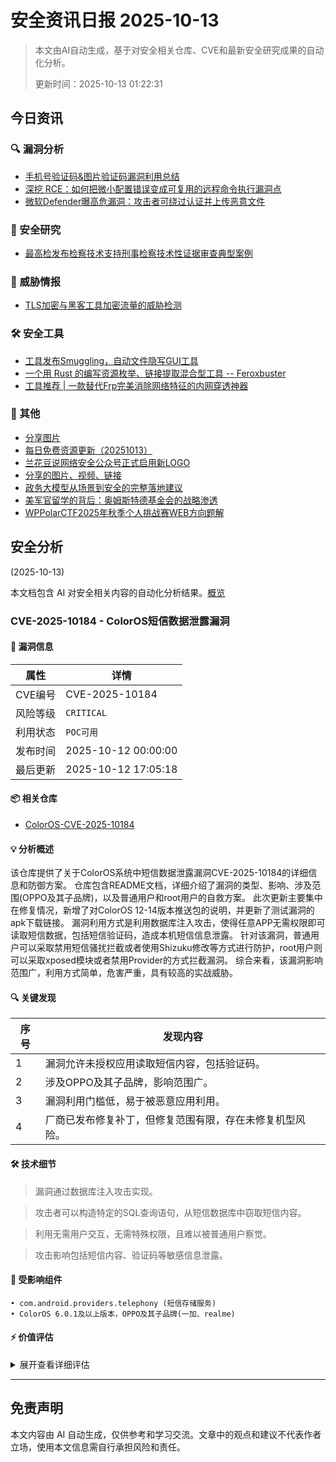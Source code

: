 
# 安全资讯日报 2025-10-13

> 本文由AI自动生成，基于对安全相关仓库、CVE和最新安全研究成果的自动化分析。
> 
> 更新时间：2025-10-13 01:22:31

<!-- more -->

## 今日资讯

### 🔍 漏洞分析

* [手机号验证码&图片验证码漏洞利用总结](https://mp.weixin.qq.com/s?__biz=MzAwNDcwMDgzMA==&mid=2651048639&idx=2&sn=3aed9647a8edefd3fea9c8c538dd21b8)
* [深挖 RCE：如何把微小配置错误变成可复用的远程命令执行漏洞点](https://mp.weixin.qq.com/s?__biz=Mzg3ODE2MjkxMQ==&mid=2247495176&idx=1&sn=125153c070fac8a5e1bc5b08520e8356)
* [微软Defender曝高危漏洞：攻击者可绕过认证并上传恶意文件](https://mp.weixin.qq.com/s?__biz=MzAxOTM1MDQ1NA==&mid=2451182974&idx=1&sn=918adb5101663bca8f727f1494d1d881)

### 🔬 安全研究

* [最高检发布检察技术支持刑事检察技术性证据审查典型案例](https://mp.weixin.qq.com/s?__biz=MzAwNDcwMDgzMA==&mid=2651048639&idx=1&sn=4d7c4b1f487a4fc594017937270605ca)

### 🎯 威胁情报

* [TLS加密与黑客工具加密流量的威胁检测](https://mp.weixin.qq.com/s?__biz=Mzg3NTUzOTg3NA==&mid=2247516502&idx=1&sn=71a1f76acba5632b8652fe648073319f)

### 🛠️ 安全工具

* [工具发布Smuggling，自动文件隐写GUI工具](https://mp.weixin.qq.com/s?__biz=Mzk5MDE1MTY3OQ==&mid=2247484328&idx=1&sn=5e6dd1c28a9749bdfd12c3645a6d1f33)
* [一个用 Rust 的编写资源枚举、链接提取混合型工具 -- Feroxbuster](https://mp.weixin.qq.com/s?__biz=Mzk0MjY1ODE5Mg==&mid=2247486945&idx=1&sn=4807a37fd2e80528d46ea92a124234a8)
* [工具推荐 | 一款替代Frp完美消除网络特征的内网穿透神器](https://mp.weixin.qq.com/s?__biz=MzkwNjczOTQwOA==&mid=2247496004&idx=1&sn=5b964f4ab1820b984e525b1728dfe6bf)

### 📌 其他

* [分享图片](https://mp.weixin.qq.com/s?__biz=MzI3Njc1MjcxMg==&mid=2247496579&idx=1&sn=94ba271907a33f012da4ec8e055d9f3f)
* [每日免费资源更新（20251013）](https://mp.weixin.qq.com/s?__biz=MzU3NzY3MzYzMw==&mid=2247500204&idx=1&sn=bebed35c0a9e4730e82d7d3421905128)
* [兰花豆说网络安全公众号正式启用新LOGO](https://mp.weixin.qq.com/s?__biz=MzI3NzM5NDA0NA==&mid=2247492110&idx=1&sn=393f05131108b8222f005458947be08b)
* [分享的图片、视频、链接](https://mp.weixin.qq.com/s?__biz=MzE5MTAzMzY5NA==&mid=2247485371&idx=2&sn=20aba192ded76ee2591074c42a3d7699)
* [政务大模型从场景到安全的完整落地建议](https://mp.weixin.qq.com/s?__biz=MzI5NTQ3NzIxMw==&mid=2247485761&idx=1&sn=20dee883c66ac56605e57d52baddf5e0)
* [美军官留学的背后：奥姆斯特德基金会的战略渗透](https://mp.weixin.qq.com/s?__biz=Mzg2MTg3NzQ5OQ==&mid=2247485818&idx=1&sn=74c92d44d4cb1eaad48896a8265d07f5)
* [WPPolarCTF2025年秋季个人挑战赛WEB方向题解](https://mp.weixin.qq.com/s?__biz=Mzk0NDYwOTcxNg==&mid=2247486271&idx=1&sn=9e7931f104d7129b562fda8cd614a6e1)

## 安全分析
(2025-10-13)

本文档包含 AI 对安全相关内容的自动化分析结果。[概览](https://blog.897010.xyz/c/today)


### CVE-2025-10184 - ColorOS短信数据泄露漏洞

#### 📌 漏洞信息

| 属性 | 详情 |
|------|------|
| CVE编号 | CVE-2025-10184 |
| 风险等级 | `CRITICAL` |
| 利用状态 | `POC可用` |
| 发布时间 | 2025-10-12 00:00:00 |
| 最后更新 | 2025-10-12 17:05:18 |

#### 📦 相关仓库

- [ColorOS-CVE-2025-10184](https://github.com/ENGWes/ColorOS-CVE-2025-10184)

#### 💡 分析概述

该仓库提供了关于ColorOS系统中短信数据泄露漏洞CVE-2025-10184的详细信息和防御方案。 仓库包含README文档，详细介绍了漏洞的类型、影响、涉及范围(OPPO及其子品牌)，以及普通用户和root用户的自救方案。 此次更新主要集中在修复情况，新增了对ColorOS 12-14版本推送包的说明，并更新了测试漏洞的apk下载链接。 漏洞利用方式是利用数据库注入攻击，使得任意APP无需权限即可读取短信数据，包括短信验证码，造成本机短信信息泄露。 针对该漏洞，普通用户可以采取禁用短信骚扰拦截或者使用Shizuku修改等方式进行防护，root用户则可以采取xposed模块或者禁用Provider的方式拦截漏洞。 综合来看，该漏洞影响范围广，利用方式简单，危害严重，具有较高的实战威胁。

#### 🔍 关键发现

| 序号 | 发现内容 |
|------|----------|
| 1 | 漏洞允许未授权应用读取短信内容，包括验证码。 |
| 2 | 涉及OPPO及其子品牌，影响范围广。 |
| 3 | 漏洞利用门槛低，易于被恶意应用利用。 |
| 4 | 厂商已发布修复补丁，但修复范围有限，存在未修复机型风险。 |

#### 🛠️ 技术细节

> 漏洞通过数据库注入攻击实现。

> 攻击者可以构造特定的SQL查询语句，从短信数据库中窃取短信内容。

> 利用无需用户交互，无需特殊权限，且难以被普通用户察觉。

> 攻击影响包括短信内容、验证码等敏感信息泄露。


#### 🎯 受影响组件

```
• com.android.providers.telephony (短信存储服务)
• ColorOS 6.0.1及以上版本，OPPO及其子品牌(一加、realme)
```

#### ⚡ 价值评估

<details>
<summary>展开查看详细评估</summary>

该漏洞影响范围广，涉及OPPO及其子品牌，利用难度低，危害程度高，可导致用户短信等敏感信息泄露，且存在未修复机型风险，具有较高的实战威胁价值，值得重点关注。
</details>

---


## 免责声明
本文内容由 AI 自动生成，仅供参考和学习交流。文章中的观点和建议不代表作者立场，使用本文信息需自行承担风险和责任。
